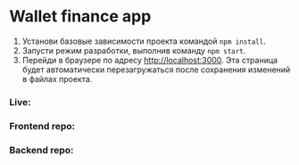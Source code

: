 # Wallet finance app

1. Установи базовые зависимости проекта командой `npm install`.
2. Запусти режим разработки, выполнив команду `npm start`.
3. Перейди в браузере по адресу [http://localhost:3000](http://localhost:3000).
   Эта страница будет автоматически перезагружаться после сохранения изменений в
   файлах проекта.

### Live:

### Frontend repo:

### Backend repo:
